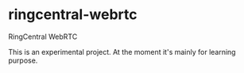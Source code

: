 # ringcentral-webrtc

RingCentral WebRTC

This is an experimental project. At the moment it's mainly for learning purpose.
